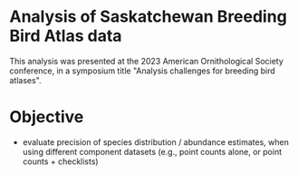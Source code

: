 # Analysis of Saskatchewan Breeding Bird Atlas data

This analysis was presented at the 2023 American Ornithological Society conference, in a symposium title "Analysis challenges for breeding bird atlases".

# Objective

- evaluate precision of species distribution / abundance estimates, when using different component datasets (e.g., point counts alone, or point counts + checklists)
